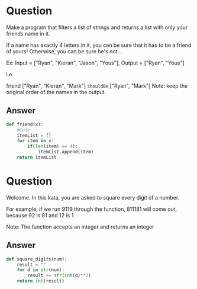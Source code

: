# Question
Make a program that filters a list of strings and returns a list with only your friends name in it.

If a name has exactly 4 letters in it, you can be sure that it has to be a friend of yours! Otherwise, you can be sure he's not...

Ex: Input = ["Ryan", "Kieran", "Jason", "Yous"], Output = ["Ryan", "Yous"]

i.e.

friend ["Ryan", "Kieran", "Mark"] `shouldBe` ["Ryan", "Mark"]
Note: keep the original order of the names in the output. 

## Answer
```python
def friend(x):
    #Code
    itemList = []
    for item in x:
        if(len(item) == 4):
            itemList.append(item)
    return itemList        
```            

# Question

Welcome. In this kata, you are asked to square every digit of a number.

For example, if we run 9119 through the function, 811181 will come out, because 92 is 81 and 12 is 1.

Note: The function accepts an integer and returns an integer

## Answer
```python
def square_digits(num):
    result = ""
    for d in str(num):
        result += str(int(d)**2)
    return int(result)    
```